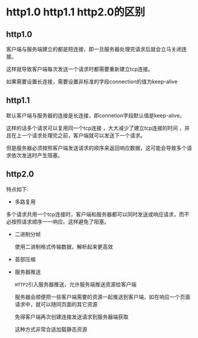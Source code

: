 # http1.0 http1.1 http2.0的区别

## http1.0

客户端与服务端建立的都是短连接，即一旦服务器处理完请求后就会立马关闭连接。

这样就导致客户端每次发送一个请求时都需要重新建立tcp连接。

如果需要设置长连接，需要设置非标准的字段connection的值为keep-alive

## http1.1

默认客户端与服务器的连接是长连接，即connetion字段默认值是keep-alive。

这样的话多个请求可以复用同一个tcp连接 ，大大减少了建立tcp连接的时间 ，并且在上一个请求处理完之前，客户端就可以发送下一个请求。

但是服务器必须按照客户端发送请求的顺序来返回响应数据，这可能会导致多个请求依次发送时产生阻塞。

## http2.0

特点如下:

- 多路复用

​       多个请求共用一个tcp连接时，客户端和服务器都可以同时发送或响应请求，而不必按照请求顺序一一响应。这样避免了阻塞。

- 二进制分帧

   使用二进制格式传输数据，解析起来更高效

- 首部压缩

  

- 服务器推送

  `HTTP2`引入服务器推送，允许服务端推送资源给客户端

  服务器会顺便把一些客户端需要的资源一起推送到客户端，如在响应一个页面请求中，就可以随同页面的其它资源

  免得客户端再次创建连接发送请求到服务器端获取

  这种方式非常合适加载静态资源